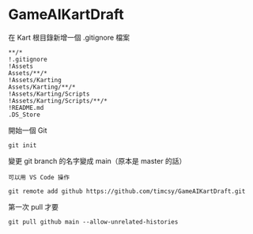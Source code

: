 # GameAIKartDraft

在 Kart 根目錄新增一個 .gitignore 檔案
```
**/*
!.gitignore
!Assets
Assets/**/*
!Assets/Karting
Assets/Karting/**/*
!Assets/Karting/Scripts
!Assets/Karting/Scripts/**/*
!README.md
.DS_Store
```

開始一個 Git
```
git init
```

變更 git branch 的名字變成 main（原本是 master 的話）
```
可以用 VS Code 操作
```

```
git remote add github https://github.com/timcsy/GameAIKartDraft.git
```

第一次 pull 才要
```
git pull github main --allow-unrelated-histories
```

